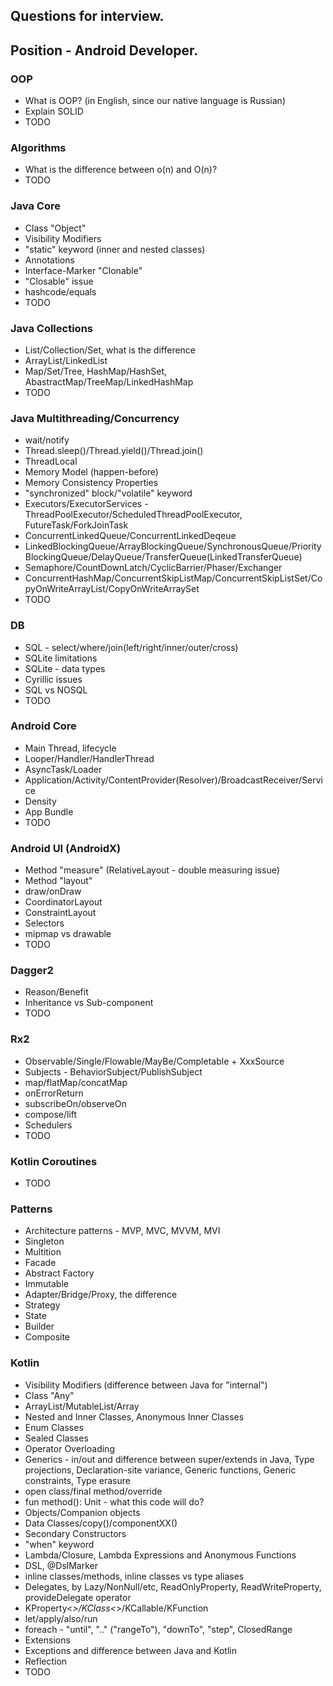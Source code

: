 ## Questions for interview.
## Position - Android Developer.


### OOP
* What is OOP? (in English, since our native language is Russian)
* Explain SOLID
* TODO

### Algorithms
* What is the difference between o(n) and O(n)?
* TODO

### Java Core
* Class "Object"
* Visibility Modifiers
* "static" keyword (inner and nested classes)
* Annotations
* Interface-Marker "Clonable"
* "Closable" issue
* hashcode/equals
* TODO

### Java Collections
* List/Collection/Set, what is the difference
* ArrayList/LinkedList
* Map/Set/Tree, HashMap/HashSet, AbastractMap/TreeMap/LinkedHashMap
* TODO

### Java Multithreading/Concurrency
* wait/notify
* Thread.sleep()/Thread.yield()/Thread.join()
* ThreadLocal
* Memory Model (happen-before)
* Memory Consistency Properties
* "synchronized" block/"volatile" keyword
* Executors/ExecutorServices - ThreadPoolExecutor/ScheduledThreadPoolExecutor, FutureTask/ForkJoinTask
* ConcurrentLinkedQueue/ConcurrentLinkedDeqeue
* LinkedBlockingQueue/ArrayBlockingQueue/SynchronousQueue/PriorityBlockingQueue/DelayQueue/TransferQueue(LinkedTransferQueue)
* Semaphore/CountDownLatch/CyclicBarrier/Phaser/Exchanger
* ConcurrentHashMap/ConcurrentSkipListMap/ConcurrentSkipListSet/CopyOnWriteArrayList/CopyOnWriteArraySet
* TODO

### DB
* SQL - select/where/join(left/right/inner/outer/cross)
* SQLite limitations
* SQLite - data types
* Cyrillic issues
* SQL vs NOSQL
* TODO

### Android Core
* Main Thread, lifecycle
* Looper/Handler/HandlerThread
* AsyncTask/Loader
* Application/Activity/ContentProvider(Resolver)/BroadcastReceiver/Service
* Density
* App Bundle
* TODO

### Android UI (AndroidX)
* Method "measure" (RelativeLayout - double measuring issue)
* Method "layout"
* draw/onDraw
* CoordinatorLayout
* ConstraintLayout
* Selectors
* mipmap vs drawable
* TODO

### Dagger2
* Reason/Benefit
* Inheritance vs Sub-component
* TODO

### Rx2
* Observable/Single/Flowable/MayBe/Completable + XxxSource
* Subjects - BehaviorSubject/PublishSubject
* map/flatMap/concatMap
* onErrorReturn
* subscribeOn/observeOn
* compose/lift
* Schedulers
* TODO

### Kotlin Coroutines
* TODO

### Patterns
* Architecture patterns - MVP, MVC, MVVM, MVI
* Singleton
* Multition
* Facade
* Abstract Factory
* Immutable
* Adapter/Bridge/Proxy, the difference
* Strategy
* State
* Builder
* Composite

### Kotlin
* Visibility Modifiers (difference between Java for "internal")
* Class "Any"
* ArrayList/MutableList/Array
* Nested and Inner Classes, Anonymous Inner Classes
* Enum Classes
* Sealed Classes
* Operator Overloading
* Generics - in/out and difference between super/extends in Java, Type projections, Declaration-site variance, Generic functions, Generic constraints, Type erasure
* open class/final method/override
* fun method(): Unit - what this code will do?
* Objects/Companion objects
* Data Classes/copy()/componentXX()
* Secondary Constructors
* "when" keyword
* Lambda/Closure, Lambda Expressions and Anonymous Functions
* DSL, @DslMarker
* inline classes/methods, inline classes vs type aliases
* Delegates, by Lazy/NonNull/etc, ReadOnlyProperty, ReadWriteProperty, provideDelegate operator
* KProperty<*>/KClass<*>/KCallable<out R>/KFunction<out R>
* let/apply/also/run
* foreach - "until", ".." ("rangeTo"), "downTo", "step", ClosedRange<T>
* Extensions
* Exceptions and difference between Java and Kotlin
* Reflection
* TODO
